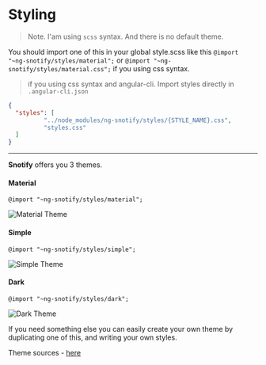 # Styling

> Note. I'am using `scss` syntax. And there is no default theme.

You should import one of this in your global style.scss like this `@import "~ng-snotify/styles/material";` or `@import "~ng-snotify/styles/material.css";` if you using css syntax.

> if you using css syntax and angular-cli. Import styles directly in `.angular-cli.json`
```json
{
  "styles": [
          "../node_modules/ng-snotify/styles/{STYLE_NAME}.css",
          "styles.css"
  ]
}
```
_________________

**Snotify** offers you 3 themes.

#### Material
`@import "~ng-snotify/styles/material";`

![Material Theme](https://artemsky.github.io/vue-snotify/static/material.png)

#### Simple
`@import "~ng-snotify/styles/simple";`

![Simple Theme](https://artemsky.github.io/vue-snotify/static/simple.png)

#### Dark
`@import "~ng-snotify/styles/dark";`

![Dark Theme](https://artemsky.github.io/vue-snotify/static/dark.png)

If you need something else you can easily create your own theme by duplicating one of this, and writing your own styles.

Theme sources - [here](https://github.com/artemsky/ng-snotify/tree/master/projects/ng-snotify/styles)




